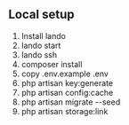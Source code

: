 ## Local setup

1. Install lando
2. lando start
3. lando ssh
4. composer install
5. copy .env.example .env
6. php artisan key:generate
7. php artisan config:cache
8. php artisan migrate --seed
9. php artisan storage:link